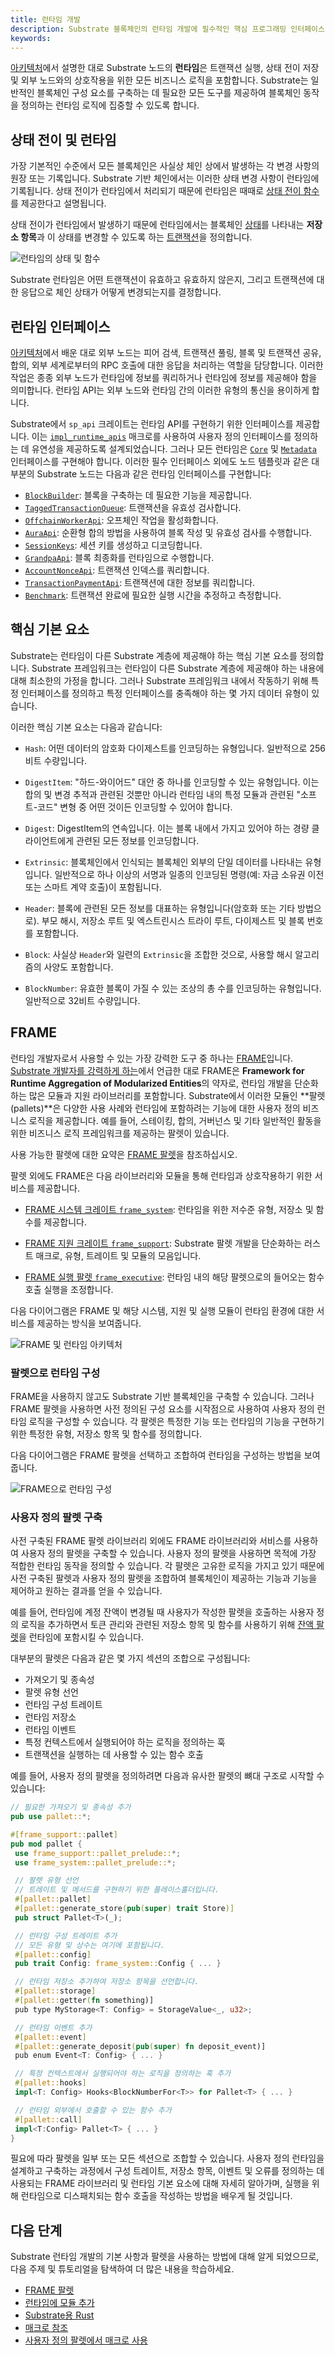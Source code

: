 ```yaml
---
title: 런타임 개발
description: Substrate 블록체인의 런타임 개발에 필수적인 핵심 프로그래밍 인터페이스, 기본 요소 및 모듈을 소개합니다.
keywords:
---
```


[아키텍처](/learn/architecture/)에서 설명한 대로 Substrate 노드의 **런타임**은 트랜잭션 실행, 상태 전이 저장 및 외부 노드와의 상호작용을 위한 모든 비즈니스 로직을 포함합니다.
Substrate는 일반적인 블록체인 구성 요소를 구축하는 데 필요한 모든 도구를 제공하여 블록체인 동작을 정의하는 런타임 로직에 집중할 수 있도록 합니다.

## 상태 전이 및 런타임

가장 기본적인 수준에서 모든 블록체인은 사실상 체인 상에서 발생하는 각 변경 사항의 원장 또는 기록입니다.
Substrate 기반 체인에서는 이러한 상태 변경 사항이 런타임에 기록됩니다.
상태 전이가 런타임에서 처리되기 때문에 런타임은 때때로 [상태 전이 함수](/reference/glossary#state-transition-function-stf)를 제공한다고 설명됩니다.

상태 전이가 런타임에서 발생하기 때문에 런타임에서는 블록체인 [상태](/reference/glossary#state)를 나타내는 **저장소 항목**과 이 상태를 변경할 수 있도록 하는 [트랜잭션](/learn/transaction-types)을 정의합니다.

![런타임의 상태 및 함수](/media/images/docs/state-transition-function.png)

Substrate 런타임은 어떤 트랜잭션이 유효하고 유효하지 않은지, 그리고 트랜잭션에 대한 응답으로 체인 상태가 어떻게 변경되는지를 결정합니다.

## 런타임 인터페이스

[아키텍처](/learn/architecture/)에서 배운 대로 외부 노드는 피어 검색, 트랜잭션 풀링, 블록 및 트랜잭션 공유, 합의, 외부 세계로부터의 RPC 호출에 대한 응답을 처리하는 역할을 담당합니다.
이러한 작업은 종종 외부 노드가 런타임에 정보를 쿼리하거나 런타임에 정보를 제공해야 함을 의미합니다.
런타임 API는 외부 노드와 런타임 간의 이러한 유형의 통신을 용이하게 합니다.

Substrate에서 `sp_api` 크레이트는 런타임 API를 구현하기 위한 인터페이스를 제공합니다.
이는 [`impl_runtime_apis`](https://paritytech.github.io/substrate/master/sp_api/macro.impl_runtime_apis.html) 매크로를 사용하여 사용자 정의 인터페이스를 정의하는 데 유연성을 제공하도록 설계되었습니다.
그러나 모든 런타임은 [`Core`](https://paritytech.github.io/substrate/master/sp_api/trait.Core.html) 및 [`Metadata`](https://paritytech.github.io/substrate/master/sp_api/trait.Metadata.html) 인터페이스를 구현해야 합니다.
이러한 필수 인터페이스 외에도 노드 템플릿과 같은 대부분의 Substrate 노드는 다음과 같은 런타임 인터페이스를 구현합니다:

- [`BlockBuilder`](https://paritytech.github.io/substrate/master/sp_block_builder/trait.BlockBuilder.html): 블록을 구축하는 데 필요한 기능을 제공합니다.
- [`TaggedTransactionQueue`](https://paritytech.github.io/substrate/master/sp_transaction_pool/runtime_api/trait.TaggedTransactionQueue.html): 트랜잭션을 유효성 검사합니다.
- [`OffchainWorkerApi`](https://paritytech.github.io/substrate/master/sp_offchain/trait.OffchainWorkerApi.html): 오프체인 작업을 활성화합니다.
- [`AuraApi`](https://paritytech.github.io/substrate/master/sp_consensus_aura/trait.AuraApi.html): 순환형 합의 방법을 사용하여 블록 작성 및 유효성 검사를 수행합니다.
- [`SessionKeys`](https://paritytech.github.io/substrate/master/sp_session/trait.SessionKeys.html): 세션 키를 생성하고 디코딩합니다.
- [`GrandpaApi`](https://paritytech.github.io/substrate/master/sp_consensus_grandpa/trait.GrandpaApi.html): 블록 최종화를 런타임으로 수행합니다.
- [`AccountNonceApi`](https://paritytech.github.io/substrate/master/frame_system_rpc_runtime_api/trait.AccountNonceApi.html): 트랜잭션 인덱스를 쿼리합니다.
- [`TransactionPaymentApi`](https://paritytech.github.io/substrate/master/pallet_transaction_payment_rpc_runtime_api/trait.TransactionPaymentApi.html): 트랜잭션에 대한 정보를 쿼리합니다.
- [`Benchmark`](https://paritytech.github.io/substrate/master/frame_benchmarking/trait.Benchmark.html): 트랜잭션 완료에 필요한 실행 시간을 추정하고 측정합니다.

## 핵심 기본 요소

Substrate는 런타임이 다른 Substrate 계층에 제공해야 하는 핵심 기본 요소를 정의합니다.
Substrate 프레임워크는 런타임이 다른 Substrate 계층에 제공해야 하는 내용에 대해 최소한의 가정을 합니다.
그러나 Substrate 프레임워크 내에서 작동하기 위해 특정 인터페이스를 정의하고 특정 인터페이스를 충족해야 하는 몇 가지 데이터 유형이 있습니다.

이러한 핵심 기본 요소는 다음과 같습니다:

- `Hash`: 어떤 데이터의 암호화 다이제스트를 인코딩하는 유형입니다. 일반적으로 256비트 수량입니다.

- `DigestItem`: "하드-와이어드" 대안 중 하나를 인코딩할 수 있는 유형입니다. 이는 합의 및 변경 추적과 관련된 것뿐만 아니라 런타임 내의 특정 모듈과 관련된 "소프트-코드" 변형 중 어떤 것이든 인코딩할 수 있어야 합니다.

- `Digest`: DigestItem의 연속입니다. 이는 블록 내에서 가지고 있어야 하는 경량 클라이언트에게 관련된 모든 정보를 인코딩합니다.

- `Extrinsic`: 블록체인에서 인식되는 블록체인 외부의 단일 데이터를 나타내는 유형입니다. 일반적으로 하나 이상의 서명과 일종의 인코딩된 명령(예: 자금 소유권 이전 또는 스마트 계약 호출)이 포함됩니다.

- `Header`: 블록에 관련된 모든 정보를 대표하는 유형입니다(암호화 또는 기타 방법으로). 부모 해시, 저장소 루트 및 엑스트린시스 트라이 루트, 다이제스트 및 블록 번호를 포함합니다.

- `Block`: 사실상 `Header`와 일련의 `Extrinsic`을 조합한 것으로, 사용할 해시 알고리즘의 사양도 포함합니다.

- `BlockNumber`: 유효한 블록이 가질 수 있는 조상의 총 수를 인코딩하는 유형입니다. 일반적으로 32비트 수량입니다.

## FRAME

런타임 개발자로서 사용할 수 있는 가장 강력한 도구 중 하나는 [FRAME](/reference/glossary/#frame)입니다.
[Substrate 개발자를 강력하게 하는](/)에서 언급한 대로 FRAME은 **Framework for Runtime Aggregation of Modularized Entities**의 약자로, 런타임 개발을 단순화하는 많은 모듈과 지원 라이브러리를 포함합니다.
Substrate에서 이러한 모듈인 **팔렛(pallets)**은 다양한 사용 사례와 런타임에 포함하려는 기능에 대한 사용자 정의 비즈니스 로직을 제공합니다.
예를 들어, 스테이킹, 합의, 거버넌스 및 기타 일반적인 활동을 위한 비즈니스 로직 프레임워크를 제공하는 팔렛이 있습니다.

사용 가능한 팔렛에 대한 요약은 [FRAME 팔렛](/reference/frame-pallets/)을 참조하십시오.

팔렛 외에도 FRAME은 다음 라이브러리와 모듈을 통해 런타임과 상호작용하기 위한 서비스를 제공합니다.

- [FRAME 시스템 크레이트 `frame_system`](https://paritytech.github.io/substrate/master/frame_system/index.html): 런타임을 위한 저수준 유형, 저장소 및 함수를 제공합니다.

- [FRAME 지원 크레이트 `frame_support`](https://paritytech.github.io/substrate/master/frame_support/index.html): Substrate 팔렛 개발을 단순화하는 러스트 매크로, 유형, 트레이트 및 모듈의 모음입니다.

- [FRAME 실행 팔렛 `frame_executive`](https://paritytech.github.io/substrate/master/frame_executive/index.html): 런타임 내의 해당 팔렛으로의 들어오는 함수 호출 실행을 조정합니다.

다음 다이어그램은 FRAME 및 해당 시스템, 지원 및 실행 모듈이 런타임 환경에 대한 서비스를 제공하는 방식을 보여줍니다.

![FRAME 및 런타임 아키텍처](/media/images/docs/runtime-and-frame.png)

### 팔렛으로 런타임 구성

FRAME을 사용하지 않고도 Substrate 기반 블록체인을 구축할 수 있습니다.
그러나 FRAME 팔렛을 사용하면 사전 정의된 구성 요소를 시작점으로 사용하여 사용자 정의 런타임 로직을 구성할 수 있습니다.
각 팔렛은 특정한 기능 또는 런타임의 기능을 구현하기 위한 특정한 유형, 저장소 항목 및 함수를 정의합니다.

다음 다이어그램은 FRAME 팔렛을 선택하고 조합하여 런타임을 구성하는 방법을 보여줍니다.

![FRAME으로 런타임 구성](/media/images/docs/compose-runtime.png)

### 사용자 정의 팔렛 구축

사전 구축된 FRAME 팔렛 라이브러리 외에도 FRAME 라이브러리와 서비스를 사용하여 사용자 정의 팔렛을 구축할 수 있습니다.
사용자 정의 팔렛을 사용하면 목적에 가장 적합한 런타임 동작을 정의할 수 있습니다.
각 팔렛은 고유한 로직을 가지고 있기 때문에 사전 구축된 팔렛과 사용자 정의 팔렛을 조합하여 블록체인이 제공하는 기능과 기능을 제어하고 원하는 결과를 얻을 수 있습니다.

예를 들어, 런타임에 계정 잔액이 변경될 때 사용자가 작성한 팔렛을 호출하는 사용자 정의 로직을 추가하면서 토큰 관리와 관련된 저장소 항목 및 함수를 사용하기 위해 [잔액 팔렛](https://github.com/paritytech/polkadot-sdk/tree/master/substrate/frame/balances)을 런타임에 포함시킬 수 있습니다.

대부분의 팔렛은 다음과 같은 몇 가지 섹션의 조합으로 구성됩니다:

- 가져오기 및 종속성
- 팔렛 유형 선언
- 런타임 구성 트레이트
- 런타임 저장소
- 런타임 이벤트
- 특정 컨텍스트에서 실행되어야 하는 로직을 정의하는 훅
- 트랜잭션을 실행하는 데 사용할 수 있는 함수 호출

예를 들어, 사용자 정의 팔렛을 정의하려면 다음과 유사한 팔렛의 뼈대 구조로 시작할 수 있습니다:

```rust
// 필요한 가져오기 및 종속성 추가
pub use pallet::*;

#[frame_support::pallet]
pub mod pallet {
 use frame_support::pallet_prelude::*;
 use frame_system::pallet_prelude::*;

 // 팔렛 유형 선언
 // 트레이트 및 메서드를 구현하기 위한 플레이스홀더입니다.
 #[pallet::pallet]
 #[pallet::generate_store(pub(super) trait Store)]
 pub struct Pallet<T>(_);

 // 런타임 구성 트레이트 추가
 // 모든 유형 및 상수는 여기에 포함됩니다.
 #[pallet::config]
 pub trait Config: frame_system::Config { ... }

 // 런타임 저장소 추가하여 저장소 항목을 선언합니다.
 #[pallet::storage]
 #[pallet::getter(fn something)]
 pub type MyStorage<T: Config> = StorageValue<_, u32>;

 // 런타임 이벤트 추가
 #[pallet::event]
 #[pallet::generate_deposit(pub(super) fn deposit_event)]
 pub enum Event<T: Config> { ... }

 // 특정 컨텍스트에서 실행되어야 하는 로직을 정의하는 훅 추가
 #[pallet::hooks]
 impl<T: Config> Hooks<BlockNumberFor<T>> for Pallet<T> { ... }

 // 런타임 외부에서 호출할 수 있는 함수 추가
 #[pallet::call]
 impl<T:Config> Pallet<T> { ... }
}
```

필요에 따라 팔렛을 일부 또는 모든 섹션으로 조합할 수 있습니다.
사용자 정의 런타임을 설계하고 구축하는 과정에서 구성 트레이트, 저장소 항목, 이벤트 및 오류를 정의하는 데 사용되는 FRAME 라이브러리 및 런타임 기본 요소에 대해 자세히 알아가며, 실행을 위해 런타임으로 디스패치되는 함수 호출을 작성하는 방법을 배우게 될 것입니다.

## 다음 단계

Substrate 런타임 개발의 기본 사항과 팔렛을 사용하는 방법에 대해 알게 되었으므로, 다음 주제 및 튜토리얼을 탐색하여 더 많은 내용을 학습하세요.

- [FRAME 팔렛](/reference/frame-pallets/)
- [런타임에 모듈 추가](/tutorials/build-application-logic/add-a-pallet)
- [Substrate용 Rust](/learn/rust-basics/)
- [매크로 참조](/reference/frame-macros/)
- [사용자 정의 팔렛에서 매크로 사용](/tutorials/build-application-logic/use-macros-in-a-custom-pallet/)